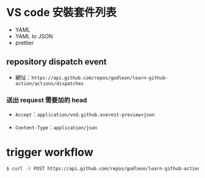 # VS code 安裝套件列表

-   YAML
-   YAML to JSON
-   prettier

## repository dispatch event

-   網址：`https://api.github.com/repos/godleon/learn-github-action/actions/dispatches`

### 送出 request 需要加的 head

-   `Accept`：`application/vnd.github.everest-preview+json`

-   `Content-Type`：`application/json`


# trigger workflow

```bash
$ curl -X POST https://api.github.com/repos/godleon/learn-github-action/actions/workflows/{workflow_id}/dispatches
```
> 